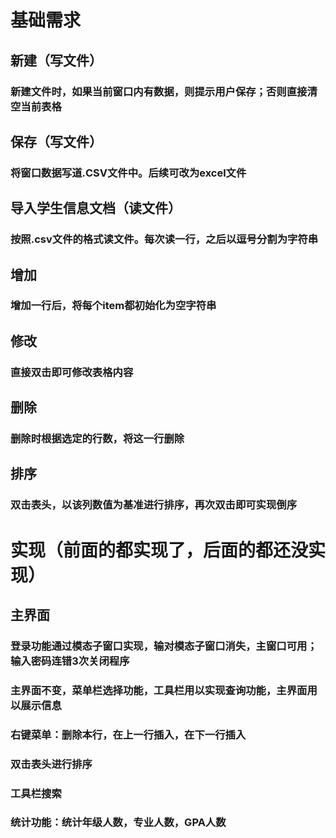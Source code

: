 # 基础需求
## 新建（写文件）
### 新建文件时，如果当前窗口内有数据，则提示用户保存；否则直接清空当前表格
## 保存（写文件）
### 将窗口数据写道.CSV文件中。后续可改为excel文件
## 导入学生信息文档（读文件）
### 按照.csv文件的格式读文件。每次读一行，之后以逗号分割为字符串
## 增加
### 增加一行后，将每个item都初始化为空字符串
## 修改
### 直接双击即可修改表格内容
## 删除
### 删除时根据选定的行数，将这一行删除
## 排序
### 双击表头，以该列数值为基准进行排序，再次双击即可实现倒序
# 实现（前面的都实现了，后面的都还没实现）
## 主界面
### 登录功能通过模态子窗口实现，输对模态子窗口消失，主窗口可用；输入密码连错3次关闭程序
### 主界面不变，菜单栏选择功能，工具栏用以实现查询功能，主界面用以展示信息


### 右键菜单：删除本行，在上一行插入，在下一行插入
### 双击表头进行排序
### 工具栏搜索

### 统计功能：统计年级人数，专业人数，GPA人数
